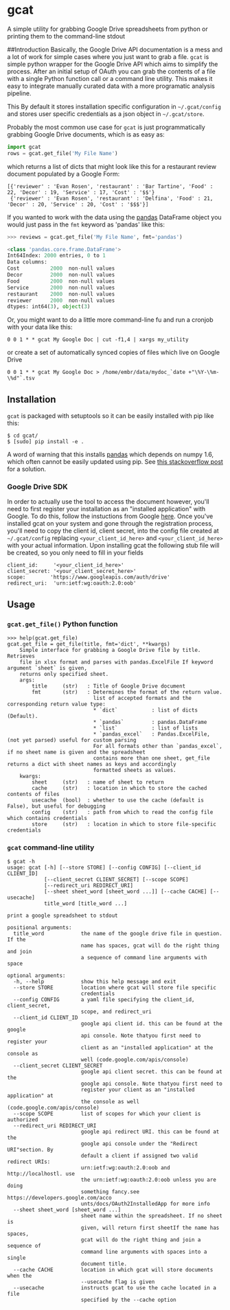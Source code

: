 gcat
====

A simple utility for grabbing Google Drive spreadsheets from python or printing them to the command-line stdout

##Introduction
Basically, the Google Drive API documentation is a mess and a lot of work for simple cases where you just want to grab a file. `gcat` is simple python wrapper for the Google Drive API which aims to simplify the process.  After an initial setup of OAuth you can grab the contents of a file with a single Python function call or a command line utility.  This makes it easy to integrate manually curated data with a more programatic analysis pipeline.

This By default it stores installation specific configuration in `~/.gcat/config` and 
stores user specific credentials as a json object in `~/.gcat/store`.

Probably the most common use case for `gcat` is just programmatically grabbing
Google Drive documents, which is as easy as:

````python
import gcat
rows = gcat.get_file('My File Name')
````

which returns a list of dicts that might look like this for a restaurant review document populated by a Google Form:

````
[{'reviewer' : 'Evan Rosen', 'restaurant' : 'Bar Tartine', 'Food' : 22, 'Decor' : 19, 'Service' : 17, 'Cost' : '$$'}
 {'reviewer' : 'Evan Rosen', 'restaurant' : 'Delfina', 'Food' : 21, 'Decor' : 20, 'Service' : 20, 'Cost' : '$$$'}]
````

If you wanted to work with the data using the [pandas](http://pandas.pydata.org/) DataFrame object you would just pass in the `fmt` keyword as 'pandas' like this:

````python
>>> reviews = gcat.get_file('My File Name', fmt='pandas')

<class 'pandas.core.frame.DataFrame'>
Int64Index: 2000 entries, 0 to 1
Data columns:
Cost          2000  non-null values
Decor         2000  non-null values
Food          2000  non-null values
Service       2000  non-null values
restaurant    2000  non-null values
reviewer      2000  non-null values
dtypes: int64(3), object(3)
````

Or, you might want to do a little more command-line fu and run a cronjob with your data like this:

````
0 0 1 * * gcat My Google Doc | cut -f1,4 | xargs my_utility
````

or create a set of automatically synced copies of files which live on Google Drive

````
0 0 1 * * gcat My Google Doc > /home/embr/data/mydoc_`date +"\%Y-\%m-\%d"`.tsv
````

## Installation
`gcat` is packaged with setuptools so it can be easily installed with pip like this:

````
$ cd gcat/
$ [sudo] pip install -e .
````

A word of warning that this installs [pandas](http://pandas.pydata.org/) which depends on numpy 1.6, which often cannot be easily updated using pip.  See [this stackoverflow post](http://stackoverflow.com/questions/12436979/how-to-fix-python-numpy-pandas-installation) for a solution.

### Google Drive SDK
In order to actually use the tool to access the document however, you'll need to first
register your installation as an "installed application" with Google. To do this, follow the instuctions from Google [here](https://developers.google.com/drive/quickstart).
Once you've installed gcat on your system and gone through the registration process,
you'll need to copy the client id, client secret, into the config file created at `~/.gcat/config`
replacing `<your_client_id_here>` and `<your_client_id_here>` with your actual information.
Upon installing gcat the following stub file will be created, so you only need to fill in
your fields

````
client_id:     '<your_client_id_here>'
client_secret: '<your_client_secret_here>'
scope:        'https://www.googleapis.com/auth/drive'
redirect_uri:  'urn:ietf:wg:oauth:2.0:oob'
````

## Usage

### `gcat.get_file()` Python function

````
>>> help(gcat.get_file)
gcat.get_file = get_file(title, fmt='dict', **kwargs)
    Simple interface for grabbing a Google Drive file by title.  Retrieves
    file in xlsx format and parses with pandas.ExcelFile If keyword argument `sheet` is given,
    returns only specified sheet.
    args:
        title     (str)   : Title of Google Drive document
        fmt       (str)   : Determines the format of the return value.
                            list of accepted formats and the corresponding return value type:
                            * `dict`           : list of dicts (Default).
                            * `pandas`         : pandas.DataFrame
                            * `list`           : list of lists
                            * `pandas_excel`   : Pandas.ExcelFile, (not yet parsed) useful for custom parsing
                            For all formats other than `pandas_excel`, if no sheet name is given and the spreadsheet
                            contains more than one sheet, get_file returns a dict with sheet names as keys and accordingly
                            formatted sheets as values.
    kwargs:
        sheet     (str)   : name of sheet to return
        cache     (str)   : location in which to store the cached contents of files
        usecache  (bool)  : whether to use the cache (default is False), but useful for debugging
        config    (str)   : path from which to read the config file which contains credentials
        store     (str)   : location in which to store file-specific credentials

````

### `gcat` command-line utility

````
$ gcat -h
usage: gcat [-h] [--store STORE] [--config CONFIG] [--client_id CLIENT_ID]
            [--client_secret CLIENT_SECRET] [--scope SCOPE]
            [--redirect_uri REDIRECT_URI]
            [--sheet sheet_word [sheet_word ...]] [--cache CACHE] [--usecache]
            title_word [title_word ...]

print a google spreadsheet to stdout

positional arguments:
  title_word            the name of the google drive file in question. If the
                        name has spaces, gcat will do the right thing and join
                        a sequence of command line arguments with space

optional arguments:
  -h, --help            show this help message and exit
  --store STORE         location where gcat will store file specific
                        credentials
  --config CONFIG       a yaml file specifying the client_id, client_secret,
                        scope, and redirect_uri
  --client_id CLIENT_ID
                        google api client id. this can be found at the google
                        api console. Note thatyou first need to register your
                        client as an "installed application" at the console as
                        well (code.google.com/apis/console)
  --client_secret CLIENT_SECRET
                        google api client secret. this can be found at the
                        google api console. Note thatyou first need to
                        register your client as an "installed application" at
                        the console as well (code.google.com/apis/console)
  --scope SCOPE         list of scopes for which your client is authorized
  --redirect_uri REDIRECT_URI
                        google api redirect URI. this can be found at the
                        google api console under the "Redirect URI"section. By
                        default a client if assigned two valid redirect URIs:
                        urn:ietf:wg:oauth:2.0:oob and http://localhostl. use
                        the urn:ietf:wg:oauth:2.0:oob unless you are doing
                        something fancy.see https://developers.google.com/acco
                        unts/docs/OAuth2InstalledApp for more info
  --sheet sheet_word [sheet_word ...]
                        sheet name within the spreadsheet. If no sheet is
                        given, will return first sheetIf the name has spaces,
                        gcat will do the right thing and join a sequence of
                        command line arguments with spaces into a single
                        document title.
  --cache CACHE         location in which gcat will store documents when the
                        --usecache flag is given
  --usecache            instructs gcat to use the cache located in a file
                        specified by the --cache option
````
